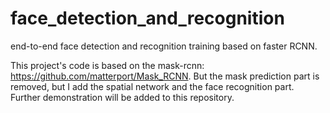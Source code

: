 # face_detection_and_recognition
end-to-end face detection and recognition training based on faster RCNN.

This project's code is based on the mask-rcnn: https://github.com/matterport/Mask_RCNN.
But the mask prediction part is removed, but I add the spatial network and the face recognition part. Further demonstration will be added to this repository.
